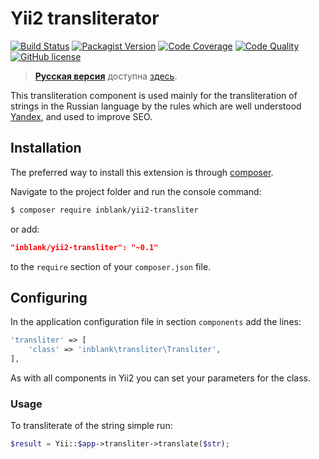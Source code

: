 # Yii2 transliterator

[![Build Status](https://img.shields.io/travis/inblank/yii2-transliter/master.svg?style=flat-square)](https://travis-ci.org/inblank/yii2-transliter)
[![Packagist Version](https://img.shields.io/packagist/v/inblank/yii2-transliter.svg?style=flat-square)](https://packagist.org/packages/inblank/yii2-transliter)
[![Code Coverage](https://img.shields.io/scrutinizer/coverage/g/inblank/yii2-transliter/master.svg?style=flat-square)](https://scrutinizer-ci.com/g/inblank/yii2-transliter/?branch=master)
[![Code Quality](https://img.shields.io/scrutinizer/g/inblank/yii2-transliter/master.svg?style=flat-square)](https://scrutinizer-ci.com/g/inblank/yii2-transliter/?branch=master)
[![GitHub license](https://img.shields.io/badge/license-MIT-blue.svg?style=flat-square)](https://raw.githubusercontent.com/inblank/yii2-transliter/master/LICENSE)

> **[Русская версия](https://github.com/inblank/yii2-transliter/blob/master/README_RU.md)** доступна [здесь](https://github.com/inblank/yii2-transliter/blob/master/README_RU.md).

This transliteration component is used mainly for the transliteration of 
strings in the Russian language by the rules which are well understood 
[Yandex](http://www.yandex.ru), and used to improve SEO.

## Installation

The preferred way to install this extension is through [composer](http://getcomposer.org/download/).

Navigate to the project folder and run the console command:

```bash
$ composer require inblank/yii2-transliter
```

or add:

```json
"inblank/yii2-transliter": "~0.1"
```

to the `require` section of your `composer.json` file.

## Configuring

In the application configuration file in section `components` add the lines:
```php
'transliter' => [
    'class' => 'inblank\transliter\Transliter',
],

```

As with all components in Yii2 you can set your parameters for the class.

### Usage

To transliterate of the string simple run:

```php
$result = Yii::$app->transliter->translate($str);
```
